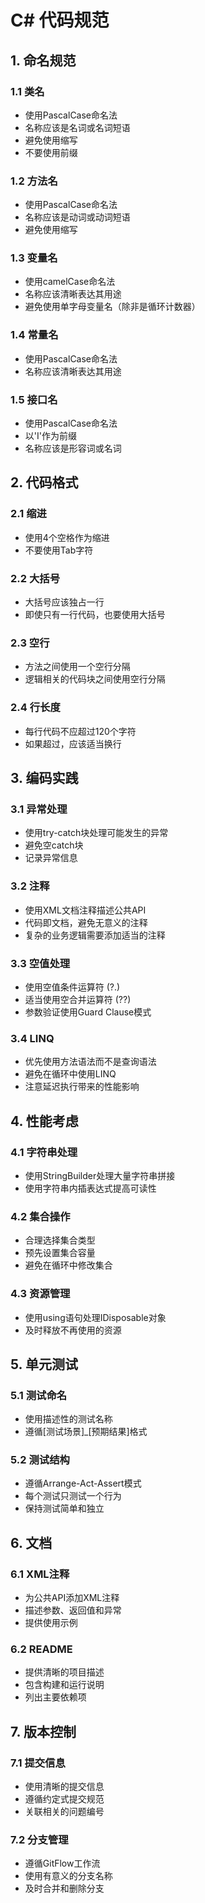 ﻿# C# 代码规范

## 1. 命名规范

### 1.1 类名
- 使用PascalCase命名法
- 名称应该是名词或名词短语
- 避免使用缩写
- 不要使用前缀

### 1.2 方法名
- 使用PascalCase命名法
- 名称应该是动词或动词短语
- 避免使用缩写

### 1.3 变量名
- 使用camelCase命名法
- 名称应该清晰表达其用途
- 避免使用单字母变量名（除非是循环计数器）

### 1.4 常量名
- 使用PascalCase命名法
- 名称应该清晰表达其用途

### 1.5 接口名
- 使用PascalCase命名法
- 以'I'作为前缀
- 名称应该是形容词或名词

## 2. 代码格式

### 2.1 缩进
- 使用4个空格作为缩进
- 不要使用Tab字符

### 2.2 大括号
- 大括号应该独占一行
- 即使只有一行代码，也要使用大括号

### 2.3 空行
- 方法之间使用一个空行分隔
- 逻辑相关的代码块之间使用空行分隔

### 2.4 行长度
- 每行代码不应超过120个字符
- 如果超过，应该适当换行

## 3. 编码实践

### 3.1 异常处理
- 使用try-catch块处理可能发生的异常
- 避免空catch块
- 记录异常信息

### 3.2 注释
- 使用XML文档注释描述公共API
- 代码即文档，避免无意义的注释
- 复杂的业务逻辑需要添加适当的注释

### 3.3 空值处理
- 使用空值条件运算符 (?.)
- 适当使用空合并运算符 (??)
- 参数验证使用Guard Clause模式

### 3.4 LINQ
- 优先使用方法语法而不是查询语法
- 避免在循环中使用LINQ
- 注意延迟执行带来的性能影响

## 4. 性能考虑

### 4.1 字符串处理
- 使用StringBuilder处理大量字符串拼接
- 使用字符串内插表达式提高可读性

### 4.2 集合操作
- 合理选择集合类型
- 预先设置集合容量
- 避免在循环中修改集合

### 4.3 资源管理
- 使用using语句处理IDisposable对象
- 及时释放不再使用的资源

## 5. 单元测试

### 5.1 测试命名
- 使用描述性的测试名称
- 遵循[测试场景]_[预期结果]格式

### 5.2 测试结构
- 遵循Arrange-Act-Assert模式
- 每个测试只测试一个行为
- 保持测试简单和独立

## 6. 文档

### 6.1 XML注释
- 为公共API添加XML注释
- 描述参数、返回值和异常
- 提供使用示例

### 6.2 README
- 提供清晰的项目描述
- 包含构建和运行说明
- 列出主要依赖项

## 7. 版本控制

### 7.1 提交信息
- 使用清晰的提交信息
- 遵循约定式提交规范
- 关联相关的问题编号

### 7.2 分支管理
- 遵循GitFlow工作流
- 使用有意义的分支名称
- 及时合并和删除分支

